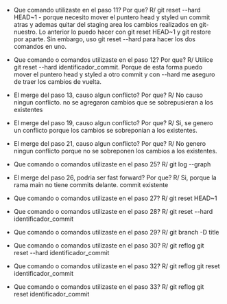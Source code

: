 - Que comando utilizaste en el paso 11? Por que?
R/ git reset --hard HEAD~1 - porque necesito mover el puntero head y 
styled un commit atras y ademas quitar del staging area los cambios 
realizados en git-nuestro. Lo anterior lo puedo hacer con git reset HEAD~1 
y git restore por  aparte. Sin embargo, uso git reset --hard para hacer 
los dos comandos en uno.

- Que comando o comandos utilizaste en el paso 12? Por que?
R/ Utilice git reset --hard identificador_commit. Porque de esta forma 
puedo mover el puntero head y styled a otro commit y con --hard me aseguro 
de traer los cambios de vuelta. 

- El merge del paso 13, causo algun conflicto? Por que?
R/ No causo ningun conflicto. no se agregaron cambios que se sobrepusieran 
a los existentes

- El merge del paso 19, causo algun conflicto? Por que?
R/ Si, se genero un conflicto porque los cambios se sobreponian a los 
existentes.

- El merge del paso 21, causo algun conflicto? Por que?
R/ No genero ningun conflicto porque no se sobreponen los cambios a los 
existentes.

- Que comando o comandos utilizaste en el paso 25?
R/ git log --graph

- El merge del paso 26, podria ser fast forward? Por que?
R/ Si, porque la rama main no tiene commits delante. 
commit existente

- Que comando o comandos utilizaste en el paso 27?
R/ git reset HEAD~1

- Que comando o comandos utilizaste en el paso 28?
R/ git reset --hard identificador_commit

- Que comando o comandos utilizaste en el paso 29?
R/ git branch -D title

- Que comando o comandos utilizaste en el paso 30?
R/ git reflog
   git reset --hard identificador_commit

- Que comando o comandos utilizaste en el paso 32?
R/ git reflog
   git reset identificador_commit

- Que comando o comandos utilizaste en el paso 33?
R/ git reflog
   git reset identificador_commit
